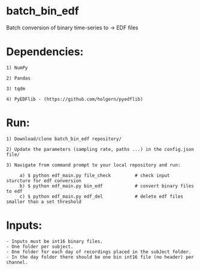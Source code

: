 # batch_bin_edf
Batch conversion of binary time-series to -> EDF files

# Dependencies:

    1) NumPy

    2) Pandas

    3) tqdm

    4) PyEDFlib - (https://github.com/holgern/pyedflib)

# Run:

    1) Download/clone batch_bin_edf repository/
    
    2) Update the parameters (sampling rate, paths ...) in the config.json file/
    
    3) Navigate from command prompt to your local repository and run:
         
         a) $ python edf_main.py file_check         # check input sturcture for edf conversion
         b) $ python edf_main.py bin_edf            # convert binary files to edf
         c) $ python edf_main.py edf_del            # delete edf files smaller than a set threshold

# Inputs:

    - Inputs must be int16 binary files.
    - One folder per subject.
    - One folder for each day of recordings placed in the subJect folder.
    - In the day folder there should be one bin int16 file (no header) per channel.
